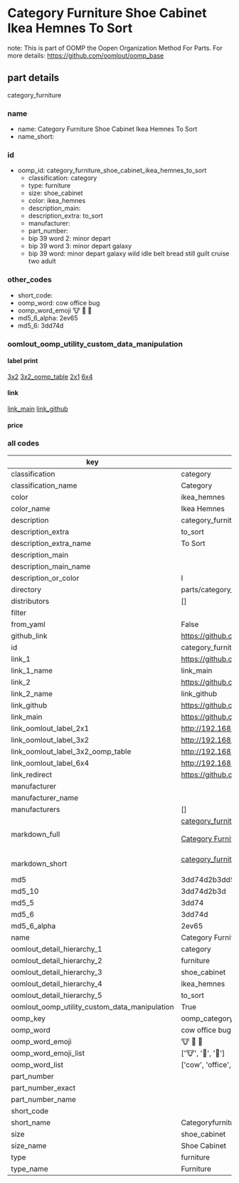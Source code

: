 # Category Furniture Shoe Cabinet Ikea Hemnes To Sort  

note: This is part of OOMP the Oopen Organization Method For Parts. For more details: https://github.com/oomlout/oomp_base

##  part details
  



category_furniture



### name
* name: Category Furniture Shoe Cabinet Ikea Hemnes To Sort
* name_short: 
### id
* oomp_id: category_furniture_shoe_cabinet_ikea_hemnes_to_sort
  * classification: category
  * type: furniture
  * size: shoe_cabinet
  * color: ikea_hemnes
  * description_main: 
  * description_extra: to_sort
  * manufacturer: 
  * part_number: 
  * bip 39 word 2: minor depart
  * bip 39 word 3: minor depart galaxy
  * bip 39 word: minor depart galaxy wild idle belt bread still guilt cruise two adult

### other_codes
* short_code: 
* oomp_word: cow office bug
* oomp_word_emoji :cow: :office: :bug:
* md5_6_alpha: 2ev65
* md5_6: 3dd74d






### oomlout_oomp_utility_custom_data_manipulation
#### label print
[3x2](http://192.168.1.245:1112/?label=oomp%202ev65)
[3x2_oomp_table](http://192.168.1.108:1112/?label=oomp%202ev65)
[2x1](http://192.168.1.242:1112/?label=oomp%202ev65)
[6x4](http://192.168.1.55:1112/?label=oomp%202ev65)    

#### link

[link_main](https://github.com/oomlout/oomlout_oomp_version_1_messy/tree/main/parts/category_furniture_shoe_cabinet_ikea_hemnes_to_sort) [link_github](https://github.com/oomlout/oomlout_oomp_version_1_messy/tree/main/parts/category_furniture_shoe_cabinet_ikea_hemnes_to_sort)                             

#### price







### all codes 
| key | value |  
| --- | --- |  
| classification | category |  
| classification_name | Category |  
| color | ikea_hemnes |  
| color_name | Ikea Hemnes |  
| description | category_furniture |  
| description_extra | to_sort |  
| description_extra_name | To Sort |  
| description_main |  |  
| description_main_name |  |  
| description_or_color | I  |  
| directory | parts/category_furniture_shoe_cabinet_ikea_hemnes_to_sort |  
| distributors | [] |  
| filter |  |  
| from_yaml | False |  
| github_link | https://github.com/oomlout/oomlout_oomp_part_src/tree/main/parts/category_furniture_shoe_cabinet_ikea_hemnes_to_sort |  
| id | category_furniture_shoe_cabinet_ikea_hemnes_to_sort |  
| link_1 | https://github.com/oomlout/oomlout_oomp_version_1_messy/tree/main/parts/category_furniture_shoe_cabinet_ikea_hemnes_to_sort |  
| link_1_name | link_main |  
| link_2 | https://github.com/oomlout/oomlout_oomp_version_1_messy/tree/main/parts/category_furniture_shoe_cabinet_ikea_hemnes_to_sort |  
| link_2_name | link_github |  
| link_github | https://github.com/oomlout/oomlout_oomp_version_1_messy/tree/main/parts/category_furniture_shoe_cabinet_ikea_hemnes_to_sort |  
| link_main | https://github.com/oomlout/oomlout_oomp_version_1_messy/tree/main/parts/category_furniture_shoe_cabinet_ikea_hemnes_to_sort |  
| link_oomlout_label_2x1 | http://192.168.1.242:1112/?label=oomp%202ev65 |  
| link_oomlout_label_3x2 | http://192.168.1.245:1112/?label=oomp%202ev65 |  
| link_oomlout_label_3x2_oomp_table | http://192.168.1.108:1112/?label=oomp%202ev65 |  
| link_oomlout_label_6x4 | http://192.168.1.55:1112/?label=oomp%202ev65 |  
| link_redirect | https://github.com/oomlout/oomlout_oomp_version_1_messy/tree/main/parts/category_furniture_shoe_cabinet_ikea_hemnes_to_sort |  
| manufacturer |  |  
| manufacturer_name |  |  
| manufacturers | [] |  
| markdown_full | [category_furniture_shoe_cabinet_ikea_hemnes_to_sort](none)<br>[](none)<br>[Category Furniture Shoe Cabinet Ikea Hemnes To Sort](none)<br><br> |  
| markdown_short | [category_furniture_shoe_cabinet_ikea_hemnes_to_sort](none)<br><br> |  
| md5 | 3dd74d2b3dd5c36c53b85fb0bdceb469 |  
| md5_10 | 3dd74d2b3d |  
| md5_5 | 3dd74 |  
| md5_6 | 3dd74d |  
| md5_6_alpha | 2ev65 |  
| name | Category Furniture Shoe Cabinet Ikea Hemnes To Sort |  
| oomlout_detail_hierarchy_1 | category |  
| oomlout_detail_hierarchy_2 | furniture |  
| oomlout_detail_hierarchy_3 | shoe_cabinet |  
| oomlout_detail_hierarchy_4 | ikea_hemnes |  
| oomlout_detail_hierarchy_5 | to_sort |  
| oomlout_oomp_utility_custom_data_manipulation | True |  
| oomp_key | oomp_category_furniture_shoe_cabinet_ikea_hemnes_to_sort |  
| oomp_word | cow office bug |  
| oomp_word_emoji | :cow: :office: :bug: |  
| oomp_word_emoji_list | [':cow:', ':office:', ':bug:'] |  
| oomp_word_list | ['cow', 'office', 'bug'] |  
| part_number |  |  
| part_number_exact |  |  
| part_number_name |  |  
| short_code |  |  
| short_name | Categoryfurniture |  
| size | shoe_cabinet |  
| size_name | Shoe Cabinet |  
| type | furniture |  
| type_name | Furniture |  

